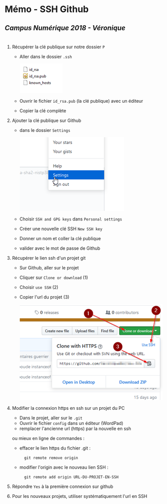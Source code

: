 # Mémo - SSH Github
## *Campus Numérique 2018 - Véronique*
#


1. Récupérer la clé publique sur notre dossier `P`

    * Aller dans le dossier `.ssh`
    
        ![Capture d'écran](images/ssh-git/dossier-ssh.png)
    * Ouvrir le fichier `id_rsa.pub` (la clé publique) avec un éditeur
    * Copier la clé complète

2. Ajouter la clé publique sur Github

    * dans le dossier `Settings` 

        ![Capture d'écran](images/ssh-git/git-settings.png)
    * Choisir `SSH and GPG keys` dans `Personal settings`
    * Créer une nouvelle clé SSH `New SSH key`
    * Donner un nom et coller la clé publique
    * valider avec le mot de passe de Github

3. Récupérer le lien ssh d'un projet git

    * Sur Github, aller sur le projet
    * Cliquer sur `Clone or download` (1)
    * Choisir `use SSH` (2)
    * Copier l'url du projet (3)

        ![Capture d'écran](images/ssh-git/clone-git.png)

 4. Modifier la connexion https en ssh sur un projet du PC

    * Dans le projet, aller sur le `.git`
    * Ouvrir le fichier `config` dans un éditeur (WordPad)
    * remplacer l'ancienne url (https) par la nouvelle en ssh

    ou mieux en ligne de commandes :

    * effacer le lien https du fichier .git :

            git remote remove origin

    * modifier l'origin avec le nouveau lien SSH :

            git remote add origin URL-DU-PROJET-EN-SSH


5. Répondre `Yes` à la première connexion sur github

6. Pour les nouveaux projets, utiliser systématiquement l'url en SSH



